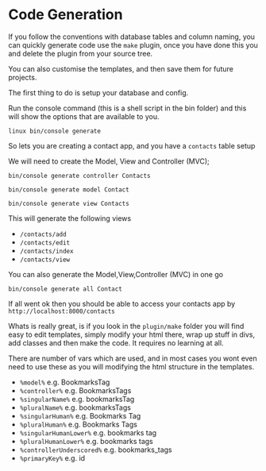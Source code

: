 # Code Generation

If you follow the conventions with database tables and column naming, you can quickly generate code use the `make` plugin, once you have done this you and delete the plugin from your source tree.

You can also customise the templates, and then save them for future projects.

The first thing to do is setup your database and config.

Run the console command (this is a shell script in the bin folder) and this will show the options that are available to you.

```
linux bin/console generate
```

So lets you are creating a contact app, and you have a `contacts` table setup

We will need to create the Model, View and Controller (MVC);

```linux
bin/console generate controller Contacts
```

```linux
bin/console generate model Contact
```

```linux
bin/console generate view Contacts
```

This will generate the following views
- `/contacts/add` 
- `/contacts/edit`
- `/contacts/index`
- `/contacts/view`

You can also generate the Model,View,Controller (MVC) in one go

```linux
bin/console generate all Contact
```

If all went ok then you should be able to access your contacts app by `http://localhost:8000/contacts`

Whats is really great, is if you look in the `plugin/make` folder you will find easy to edit templates, simply
modify your html there, wrap up stuff in divs, add classes and then make the code. It requires no learning at all.

There are number of vars which are used, and in most cases you wont even need to use these as you will modifying the html structure in the templates.

- `%model%` e.g. BookmarksTag
- `%controller%` e.g. BookmarksTags
- `%singularName%` e.g. bookmarksTag
- `%pluralName%` e.g. bookmarksTags
- `%singularHuman%` e.g. Bookmarks Tag
- `%pluralHuman%` e.g. Bookmarks Tags
- `%singularHumanLower%` e.g. bookmarks tag
- `%pluralHumanLower%` e.g. bookmarks tags
- `%controllerUnderscored%` e.g. bookmarks_tags
- `%primaryKey%` e.g. id